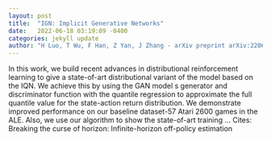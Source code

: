 ```yaml
---
layout: post
title:  "IGN: Implicit Generative Networks"
date:   2022-06-18 03:19:09 -0400
categories: jekyll update
author: "H Luo, T Wu, F Han, Z Yan, J Zhang - arXiv preprint arXiv:2206.05860, 2022"
---
```

In this work, we build recent advances in distributional reinforcement learning to give a state-of-art distributional variant of the model based on the IQN. We achieve this by using the GAN model s generator and discriminator function with the quantile regression to approximate the full quantile value for the state-action return distribution. We demonstrate improved performance on our baseline dataset-57 Atari 2600 games in the ALE. Also, we use our algorithm to show the state-of-art training …
Cites: ‪Breaking the curse of horizon: Infinite-horizon off-policy estimation‬  